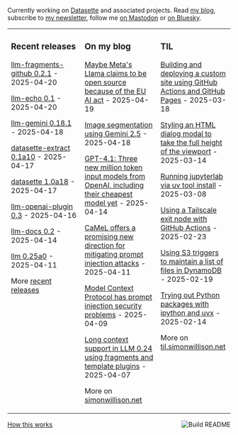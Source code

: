 Currently working on [Datasette](https://datasette.io/) and associated projects. Read [my blog](https://simonwillison.net/), subscribe to [my newsletter](https://simonw.substack.com/), follow me <a href="https://fedi.simonwillison.net/@simon">on Mastodon</a> or [on Bluesky](https://bsky.app/profile/simonwillison.net).

<table><tr><td valign="top" width="33%">

### Recent releases
<!-- recent_releases starts -->
[llm-fragments-github 0.2.1](https://github.com/simonw/llm-fragments-github/releases/tag/0.2.1) - 2025-04-20

[llm-echo 0.1](https://github.com/simonw/llm-echo/releases/tag/0.1) - 2025-04-20

[llm-gemini 0.18.1](https://github.com/simonw/llm-gemini/releases/tag/0.18.1) - 2025-04-18

[datasette-extract 0.1a10](https://github.com/datasette/datasette-extract/releases/tag/0.1a10) - 2025-04-17

[datasette 1.0a18](https://github.com/simonw/datasette/releases/tag/1.0a18) - 2025-04-17

[llm-openai-plugin 0.3](https://github.com/simonw/llm-openai-plugin/releases/tag/0.3) - 2025-04-16

[llm-docs 0.2](https://github.com/simonw/llm-docs/releases/tag/0.2) - 2025-04-14

[llm 0.25a0](https://github.com/simonw/llm/releases/tag/0.25a0) - 2025-04-11
<!-- recent_releases ends -->
More [recent releases](https://github.com/simonw/simonw/blob/main/releases.md)
</td><td valign="top" width="34%">

### On my blog
<!-- blog starts -->
[Maybe Meta's Llama claims to be open source because of the EU AI act](https://simonwillison.net/2025/Apr/19/llama-eu-ai-act/) - 2025-04-19

[Image segmentation using Gemini 2.5](https://simonwillison.net/2025/Apr/18/gemini-image-segmentation/) - 2025-04-18

[GPT-4.1: Three new million token input models from OpenAI, including their cheapest model yet](https://simonwillison.net/2025/Apr/14/gpt-4-1/) - 2025-04-14

[CaMeL offers a promising new direction for mitigating prompt injection attacks](https://simonwillison.net/2025/Apr/11/camel/) - 2025-04-11

[Model Context Protocol has prompt injection security problems](https://simonwillison.net/2025/Apr/9/mcp-prompt-injection/) - 2025-04-09

[Long context support in LLM 0.24 using fragments and template plugins](https://simonwillison.net/2025/Apr/7/long-context-llm/) - 2025-04-07
<!-- blog ends -->
More on [simonwillison.net](https://simonwillison.net/)
</td><td valign="top" width="33%">

### TIL
<!-- tils starts -->
[Building and deploying a custom site using GitHub Actions and GitHub Pages](https://til.simonwillison.net/github-actions/github-pages) - 2025-03-18

[Styling an HTML dialog modal to take the full height of the viewport](https://til.simonwillison.net/css/dialog-full-height) - 2025-03-14

[Running jupyterlab via uv tool install](https://til.simonwillison.net/jupyter/jupyterlab-uv-tool-install) - 2025-03-08

[Using a Tailscale exit node with GitHub Actions](https://til.simonwillison.net/tailscale/tailscale-github-actions) - 2025-02-23

[Using S3 triggers to maintain a list of files in DynamoDB](https://til.simonwillison.net/aws/s3-triggers-dynamodb) - 2025-02-19

[Trying out Python packages with ipython and uvx](https://til.simonwillison.net/python/itry) - 2025-02-14
<!-- tils ends -->
More on [til.simonwillison.net](https://til.simonwillison.net/)
</td></tr></table>

<a href="https://github.com/simonw/simonw/actions"><img src="https://github.com/simonw/simonw/workflows/Build%20README/badge.svg" align="right" alt="Build README"></a> <a href="https://simonwillison.net/2020/Jul/10/self-updating-profile-readme/">How this works</a>
